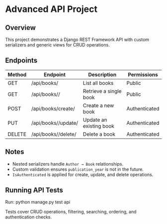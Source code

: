 # Advanced API Project

## Overview
This project demonstrates a Django REST Framework API with custom serializers and generic views for CRUD operations.

## Endpoints
| Method | Endpoint                  | Description              | Permissions       |
|--------|---------------------------|--------------------------|-------------------|
| GET    | /api/books/               | List all books           | Public            |
| GET    | /api/books/<id>/          | Retrieve a single book   | Public            |
| POST   | /api/books/create/        | Create a new book        | Authenticated     |
| PUT    | /api/books/<id>/update/   | Update an existing book  | Authenticated     |
| DELETE | /api/books/<id>/delete/   | Delete a book            | Authenticated     |

## Notes
- Nested serializers handle `Author → Book` relationships.
- Custom validation ensures `publication_year` is not in the future.
- `IsAuthenticated` is applied for create, update, and delete operations.

## Running API Tests
Run:
python manage.py test api

Tests cover CRUD operations, filtering, searching, ordering, and authentication checks.